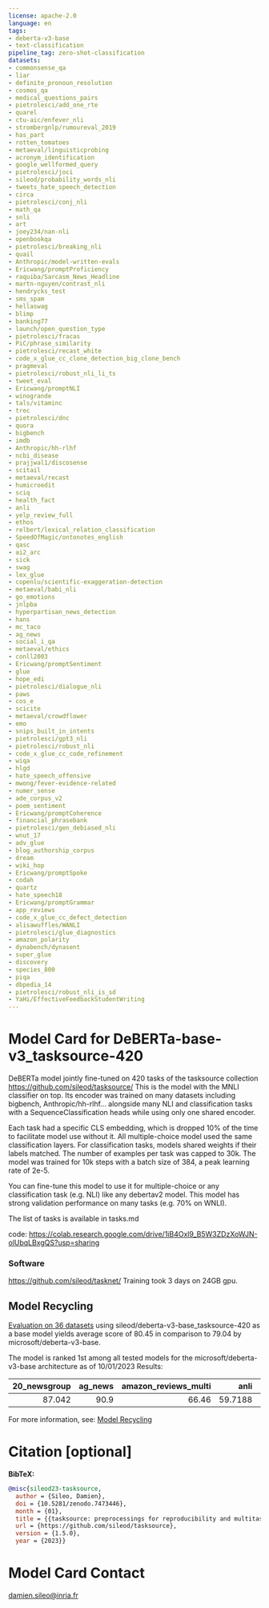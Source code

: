 ```yaml
---
license: apache-2.0
language: en
tags:
- deberta-v3-base
- text-classification
pipeline_tag: zero-shot-classification
datasets:
- commonsense_qa
- liar
- definite_pronoun_resolution
- cosmos_qa
- medical_questions_pairs
- pietrolesci/add_one_rte
- quarel
- ctu-aic/enfever_nli
- strombergnlp/rumoureval_2019
- has_part
- rotten_tomatoes
- metaeval/linguisticprobing
- acronym_identification
- google_wellformed_query
- pietrolesci/joci
- sileod/probability_words_nli
- tweets_hate_speech_detection
- circa
- pietrolesci/conj_nli
- math_qa
- snli
- art
- joey234/nan-nli
- openbookqa
- pietrolesci/breaking_nli
- quail
- Anthropic/model-written-evals
- Ericwang/promptProficiency
- raquiba/Sarcasm_News_Headline
- martn-nguyen/contrast_nli
- hendrycks_test
- sms_spam
- hellaswag
- blimp
- banking77
- launch/open_question_type
- pietrolesci/fracas
- PiC/phrase_similarity
- pietrolesci/recast_white
- code_x_glue_cc_clone_detection_big_clone_bench
- pragmeval
- pietrolesci/robust_nli_li_ts
- tweet_eval
- Ericwang/promptNLI
- winogrande
- tals/vitaminc
- trec
- pietrolesci/dnc
- quora
- bigbench
- imdb
- Anthropic/hh-rlhf
- ncbi_disease
- prajjwal1/discosense
- scitail
- metaeval/recast
- humicroedit
- sciq
- health_fact
- anli
- yelp_review_full
- ethos
- relbert/lexical_relation_classification
- SpeedOfMagic/ontonotes_english
- qasc
- ai2_arc
- sick
- swag
- lex_glue
- copenlu/scientific-exaggeration-detection
- metaeval/babi_nli
- go_emotions
- jnlpba
- hyperpartisan_news_detection
- hans
- mc_taco
- ag_news
- social_i_qa
- metaeval/ethics
- conll2003
- Ericwang/promptSentiment
- glue
- hope_edi
- pietrolesci/dialogue_nli
- paws
- cos_e
- scicite
- metaeval/crowdflower
- emo
- snips_built_in_intents
- pietrolesci/gpt3_nli
- pietrolesci/robust_nli
- code_x_glue_cc_code_refinement
- wiqa
- hlgd
- hate_speech_offensive
- mwong/fever-evidence-related
- numer_sense
- ade_corpus_v2
- poem_sentiment
- Ericwang/promptCoherence
- financial_phrasebank
- pietrolesci/gen_debiased_nli
- wnut_17
- adv_glue
- blog_authorship_corpus
- dream
- wiki_hop
- Ericwang/promptSpoke
- codah
- quartz
- hate_speech18
- Ericwang/promptGrammar
- app_reviews
- code_x_glue_cc_defect_detection
- alisawuffles/WANLI
- pietrolesci/glue_diagnostics
- amazon_polarity
- dynabench/dynasent
- super_glue
- discovery
- species_800
- piqa
- dbpedia_14
- pietrolesci/robust_nli_is_sd
- YaHi/EffectiveFeedbackStudentWriting
---
```


# Model Card for DeBERTa-base-v3_tasksource-420

DeBERTa model jointly fine-tuned on 420 tasks of the tasksource collection https://github.com/sileod/tasksource/
This is the model with the MNLI classifier on top. Its encoder was trained on many datasets including bigbench, Anthropic/hh-rlhf... alongside many NLI and classification tasks with a SequenceClassification heads while using only one shared encoder.

Each task had a specific CLS embedding, which is dropped 10% of the time to facilitate model use without it. All multiple-choice model used the same classification layers. For classification tasks, models shared weights if their labels matched.
The number of examples per task was capped to 30k. The model was trained for 10k steps with a batch size of 384, a peak learning rate of 2e-5.

You can fine-tune this model to use it for multiple-choice or any classification task (e.g. NLI) like any debertav2 model. 
This model has strong validation performance on many tasks (e.g. 70% on WNLI).

The list of tasks is available in tasks.md

code: https://colab.research.google.com/drive/1iB4Oxl9_B5W3ZDzXoWJN-olUbqLBxgQS?usp=sharing

### Software

https://github.com/sileod/tasknet/
Training took 3 days on 24GB gpu.

## Model Recycling

[Evaluation on 36 datasets](https://ibm.github.io/model-recycling/model_gain_chart?avg=1.41&mnli_lp=nan&20_newsgroup=0.63&ag_news=0.46&amazon_reviews_multi=-0.40&anli=0.94&boolq=2.55&cb=10.71&cola=0.49&copa=10.60&dbpedia=0.10&esnli=-0.25&financial_phrasebank=1.31&imdb=-0.17&isear=0.63&mnli=0.42&mrpc=-0.23&multirc=1.73&poem_sentiment=0.77&qnli=0.12&qqp=-0.05&rotten_tomatoes=0.67&rte=2.13&sst2=0.01&sst_5bins=-0.02&stsb=1.39&trec_coarse=0.24&trec_fine=0.18&tweet_ev_emoji=0.62&tweet_ev_emotion=0.43&tweet_ev_hate=1.84&tweet_ev_irony=1.43&tweet_ev_offensive=0.17&tweet_ev_sentiment=0.08&wic=-1.78&wnli=3.03&wsc=9.95&yahoo_answers=0.17&model_name=sileod%2Fdeberta-v3-base_tasksource-420&base_name=microsoft%2Fdeberta-v3-base) using sileod/deberta-v3-base_tasksource-420 as a base model yields average score of 80.45 in comparison to 79.04 by microsoft/deberta-v3-base.

The model is ranked 1st among all tested models for the microsoft/deberta-v3-base architecture as of 10/01/2023
Results:

|   20_newsgroup |   ag_news |   amazon_reviews_multi |    anli |   boolq |      cb |    cola |   copa |   dbpedia |   esnli |   financial_phrasebank |   imdb |   isear |    mnli |    mrpc |   multirc |   poem_sentiment |    qnli |     qqp |   rotten_tomatoes |     rte |    sst2 |   sst_5bins |    stsb |   trec_coarse |   trec_fine |   tweet_ev_emoji |   tweet_ev_emotion |   tweet_ev_hate |   tweet_ev_irony |   tweet_ev_offensive |   tweet_ev_sentiment |     wic |    wnli |     wsc |   yahoo_answers |
|---------------:|----------:|-----------------------:|--------:|--------:|--------:|--------:|-------:|----------:|--------:|-----------------------:|-------:|--------:|--------:|--------:|----------:|-----------------:|--------:|--------:|------------------:|--------:|--------:|------------:|--------:|--------------:|------------:|-----------------:|-------------------:|----------------:|-----------------:|---------------------:|---------------------:|--------:|--------:|--------:|----------------:|
|         87.042 |      90.9 |                  66.46 | 59.7188 | 85.5352 | 85.7143 | 87.0566 |     69 |   79.5333 | 91.6735 |                   85.8 | 94.324 | 72.4902 | 90.2055 | 88.9706 |   63.9851 |             87.5 | 93.6299 | 91.7363 |           91.0882 | 84.4765 | 95.0688 |     56.9683 | 91.6654 |            98 |        91.2 |           46.814 |            84.3772 |         58.0471 |            81.25 |              85.2326 |              71.8821 | 69.4357 | 73.2394 | 74.0385 |            72.2 |


For more information, see: [Model Recycling](https://ibm.github.io/model-recycling/)

# Citation [optional]

**BibTeX:**

```bib
@misc{sileod23-tasksource,
  author = {Sileo, Damien},
  doi = {10.5281/zenodo.7473446},
  month = {01},
  title = {{tasksource: preprocessings for reproducibility and multitask-learning}},
  url = {https://github.com/sileod/tasksource},
  version = {1.5.0},
  year = {2023}}
```


# Model Card Contact

damien.sileo@inria.fr


</details>


